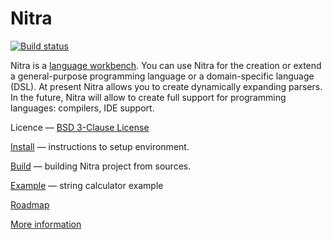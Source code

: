 # Nitra

[![Build status](https://ci.appveyor.com/api/projects/status/e6i7xqiuyc3lhrln?svg=true)](https://ci.appveyor.com/project/th3ragex/nitra)

Nitra is a [language workbench](http://martinfowler.com/bliki/LanguageWorkbench.html). You can use Nitra for the creation or extend a general-purpose programming language or a domain-specific language (DSL).
At present Nitra allows you to create dynamically expanding parsers. In the future, Nitra will allow to create full support for programming languages: compilers, IDE support.

Licence — [BSD 3-Clause License](http://opensource.org/licenses/BSD-3-Clause)

[Install](http://confluence.jetbrains.com/display/Nitra/Install) — instructions to setup environment.

[Build](http://confluence.jetbrains.com/display/Nitra/Build) — building Nitra project from sources.

[Example](http://confluence.jetbrains.com/display/Nitra/Calculator+sample) — string calculator example

[Roadmap](http://confluence.jetbrains.com/display/Nitra/Roadmap)

[More information](http://confluence.jetbrains.com/display/Nitra)
